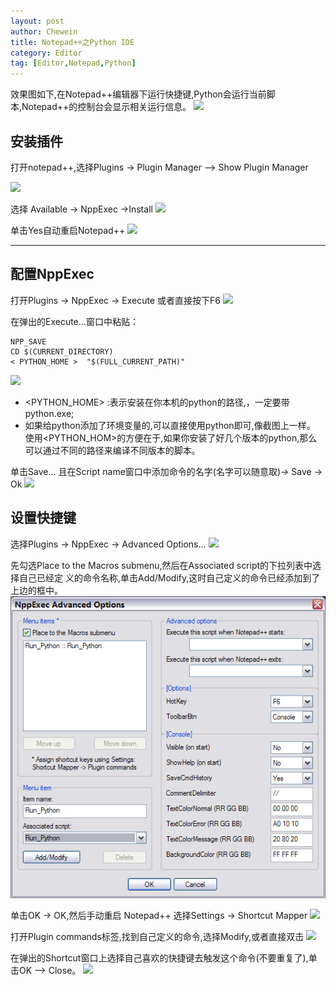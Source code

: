 ```yaml
---
layout: post
author: Chewein
title: Notepad++之Python IDE 
category: Editor
tag: [Editor,Notepad,Python] 
---
```



效果图如下,在Notepad++编辑器下运行快捷键,Python会运行当前脚本,Notepad++的控制台会显示相关运行信息。
![](/_post/tech/imag/1.png)

## 安装插件

打开notepad++,选择Plugins -> Plugin Manager –> Show Plugin Manager

![](/_post/tech/imag/2.png)

选择 Available -> NppExec ->Install
![](/_post/tech/imag/3.png)

单击Yes自动重启Notepad++
![](/_post/tech/imag/4.png)

-------------------------

## 配置NppExec

打开Plugins -> NppExec -> Execute 或者直接按下F6
![](/_post/tech/imag/5.png)

在弹出的Execute…窗口中粘贴：
```
NPP_SAVE
CD $(CURRENT_DIRECTORY)
< PYTHON_HOME >  "$(FULL_CURRENT_PATH)" 
```
![](/_post/tech/imag/6.png)
- <PYTHON_HOME> :表示安装在你本机的python的路径,，一定要带python.exe;
- 如果给python添加了环境变量的,可以直接使用python即可,像截图上一样。
使用<PYTHON_HOM>的方便在于,如果你安装了好几个版本的python,那么可以通过不同的路径来编译不同版本的脚本。

单击Save… 且在Script name窗口中添加命令的名字(名字可以随意取)-> Save -> Ok
![](/_post/tech/imag/7.png)

## 设置快捷键

选择Plugins -> NppExec -> Advanced Options…
![](/_post/tech/imag/8.png)

先勾选Place to the Macros submenu,然后在Associated script的下拉列表中选择自己已经定 义的命令名称,单击Add/Modify,这时自己定义的命令已经添加到了上边的框中。
![](./imag/9.png)

单击OK -> OK,然后手动重启 Notepad++
选择Settings -> Shortcut Mapper 
![](/_post/tech/imag/10.png)

打开Plugin commands标签,找到自己定义的命令,选择Modify,或者直接双击
![](/_post/tech/imag/11.png)

在弹出的Shortcut窗口上选择自己喜欢的快捷键去触发这个命令(不要重复了),单击OK –> Close。
![](/_post/tech/imag/12.png)
